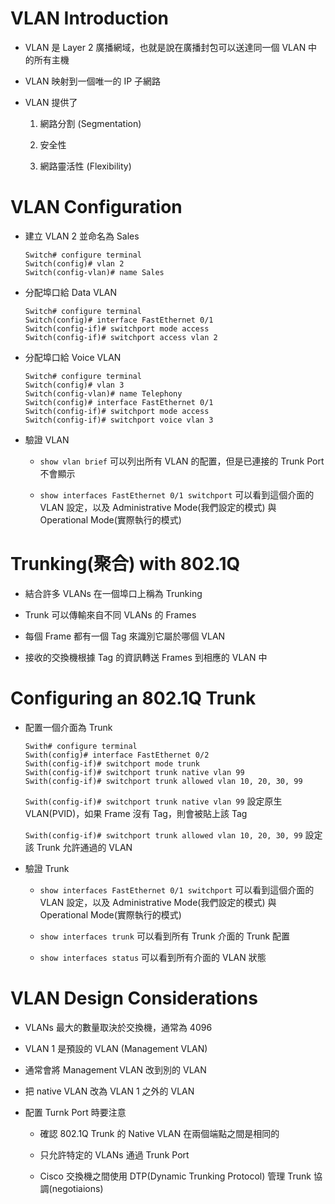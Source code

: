 # VLAN Introduction

+ VLAN 是 Layer 2 廣播網域，也就是說在廣播封包可以送達同一個 VLAN 中的所有主機

+ VLAN 映射到一個唯一的 IP 子網路

+ VLAN 提供了

    1. 網路分割 (Segmentation)

    2. 安全性

    3. 網路靈活性 (Flexibility)

# VLAN Configuration

+ 建立 VLAN 2 並命名為 Sales

    ```
    Switch# configure terminal
    Switch(config)# vlan 2
    Switch(config-vlan)# name Sales
    ```

+ 分配埠口給 Data VLAN

    ```
    Switch# configure terminal
    Switch(config)# interface FastEthernet 0/1
    Switch(config-if)# switchport mode access
    Switch(config-if)# switchport access vlan 2
    ```

+ 分配埠口給 Voice VLAN

    ```
    Switch# configure terminal
    Switch(config)# vlan 3
    Switch(config-vlan)# name Telephony
    Switch(config)# interface FastEthernet 0/1
    Switch(config-if)# switchport mode access
    Switch(config-if)# switchport voice vlan 3
    ```

+ 驗證 VLAN

    + `show vlan brief` 可以列出所有 VLAN 的配置，但是已連接的 Trunk Port 不會顯示

    + `show interfaces FastEthernet 0/1 switchport` 可以看到這個介面的 VLAN 設定，以及 Administrative Mode(我們設定的模式) 與 Operational Mode(實際執行的模式)

# Trunking(聚合) with 802.1Q

+ 結合許多 VLANs 在一個埠口上稱為 Trunking

+ Trunk 可以傳輸來自不同 VLANs 的 Frames

+ 每個 Frame 都有一個 Tag 來識別它屬於哪個 VLAN

+ 接收的交換機根據 Tag 的資訊轉送 Frames 到相應的 VLAN 中

# Configuring an 802.1Q Trunk

+ 配置一個介面為 Trunk

    ```
    Swith# configure terminal
    Swith(config)# interface FastEthernet 0/2
    Swith(config-if)# switchport mode trunk
    Swith(config-if)# switchport trunk native vlan 99
    Swith(config-if)# switchport trunk allowed vlan 10, 20, 30, 99
    ```

    `Swith(config-if)# switchport trunk native vlan 99` 設定原生 VLAN(PVID)，如果 Frame 沒有 Tag，則會被貼上該 Tag

    `Swith(config-if)# switchport trunk allowed vlan 10, 20, 30, 99` 設定該 Trunk 允許通過的 VLAN

+ 驗證 Trunk

    + `show interfaces FastEthernet 0/1 switchport` 可以看到這個介面的 VLAN 設定，以及 Administrative Mode(我們設定的模式) 與 Operational Mode(實際執行的模式)

    + `show interfaces trunk` 可以看到所有 Trunk 介面的 Trunk 配置

    + `show interfaces status` 可以看到所有介面的 VLAN 狀態

# VLAN Design Considerations

+ VLANs 最大的數量取決於交換機，通常為 4096

+ VLAN 1 是預設的 VLAN (Management VLAN)

+ 通常會將 Management VLAN 改到別的 VLAN

+ 把 native VLAN 改為 VLAN 1 之外的 VLAN

+ 配置 Turnk Port 時要注意

    + 確認 802.1Q Trunk 的 Native VLAN 在兩個端點之間是相同的

    + 只允許特定的 VLANs 通過 Trunk Port

    + Cisco 交換機之間使用 DTP(Dynamic Trunking Protocol) 管理 Trunk 協調(negotiaions)

